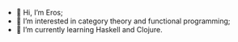 - 👋 Hi, I’m Eros;  
- 👀 I’m interested in category theory and functional programming;
- 🌱 I’m currently learning Haskell and Clojure. 

<!---
Emraors/Emraors is a ✨ special ✨ repository because its `README.md` (this file) appears on your GitHub profile.
You can click the Preview link to take a look at your changes.
--->
